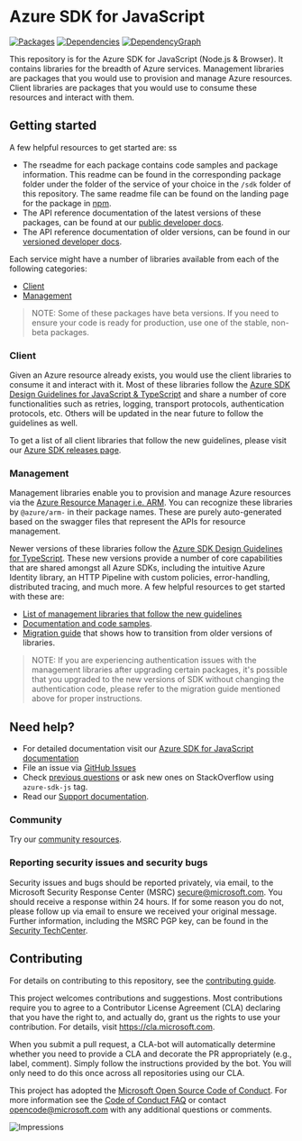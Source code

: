 # Azure SDK for JavaScript

[![Packages](https://img.shields.io/badge/packages-latest-blue.svg)](https://azure.github.io/azure-sdk/releases/latest/js.html) [![Dependencies](https://img.shields.io/badge/dependency-report-blue.svg)](https://azuresdkartifacts.blob.core.windows.net/azure-sdk-for-js/dependencies/dependencies.html) [![DependencyGraph](https://img.shields.io/badge/dependency-graph-blue.svg)](https://azuresdkartifacts.blob.core.windows.net/azure-sdk-for-js/dependencies/InterdependencyGraph.html)

This repository is for the Azure SDK for JavaScript (Node.js & Browser). It contains libraries for the breadth of Azure services. Management libraries are packages that you would use to provision and manage Azure resources. Client libraries are packages that you would use to consume these resources and interact with them.

## Getting started

A few helpful resources to get started are:
ss
- The rseadme for each package contains code samples and package information. This readme can be found in the corresponding package folder under the folder of the service of your choice in the `/sdk` folder of this repository. The same readme file can be found on the landing page for the package in [npm](https://www.npmjs.com/).
- The API reference documentation of the latest versions of these packages, can be found at our [public developer docs](https://docs.microsoft.com/javascript/azure/).
- The API reference documentation of older versions, can be found in our [versioned developer docs](https://azure.github.io/azure-sdk-for-js).

Each service might have a number of libraries available from each of the following categories:

- [Client](#client)
- [Management](#management)

> NOTE: Some of these packages have beta versions. If you need to ensure your code is ready for production, use one of the stable, non-beta packages.

### Client

Given an Azure resource already exists, you would use the client libraries to consume it and interact with it.
Most of these libraries follow the [Azure SDK Design Guidelines for JavaScript & TypeScript](https://azure.github.io/azure-sdk/typescript_introduction.html) and share a number of core functionalities such as retries, logging, transport protocols, authentication protocols, etc. Others will be updated in the near future to follow the guidelines as well.

To get a list of all client libraries that follow the new guidelines, please visit our [Azure SDK releases page](https://azure.github.io/azure-sdk/releases/latest/js.html).

### Management

Management libraries enable you to provision and manage Azure resources via the [Azure Resource Manager i.e. ARM](https://docs.microsoft.com/azure/azure-resource-manager/management/overview). You can recognize these libraries by `@azure/arm-` in their package names. These are purely auto-generated based on the swagger files that represent the APIs for resource management.

Newer versions of these libraries follow the [Azure SDK Design Guidelines for TypeScript](https://azure.github.io/azure-sdk/typescript_introduction.html). These new versions provide a number of core capabilities that are shared amongst all Azure SDKs, including the intuitive Azure Identity library, an HTTP Pipeline with custom policies, error-handling, distributed tracing, and much more. A few helpful resources to get started with these are:

- [List of management libraries that follow the new guidelines](https://azure.github.io/azure-sdk/releases/latest/mgmt/js.html)
- [Documentation and code samples](https://aka.ms/azsdk/js/mgmt).
- [Migration guide](https://github.com/Azure/azure-sdk-for-js/blob/main/documentation/MIGRATION-guide-for-next-generation-management-libraries.md) that shows how to transition from older versions of libraries.

> NOTE: If you are experiencing authentication issues with the management libraries after upgrading certain packages, it's possible that you upgraded to the new versions of SDK without changing the authentication code, please refer to the migration guide mentioned above for proper instructions.

## Need help?

- For detailed documentation visit our [Azure SDK for JavaScript documentation](https://aka.ms/js-docs)
- File an issue via [GitHub Issues](https://github.com/Azure/azure-sdk-for-js/issues)
- Check [previous questions](https://stackoverflow.com/questions/tagged/azure-sdk-js) or ask new ones on StackOverflow using `azure-sdk-js` tag.
- Read our [Support documentation](https://github.com/Azure/azure-sdk-for-js/blob/main/SUPPORT.md).

### Community

Try our [community resources](https://github.com/Azure/azure-sdk-for-js/blob/main/SUPPORT.md#community-resources).

### Reporting security issues and security bugs

Security issues and bugs should be reported privately, via email, to the Microsoft Security Response Center (MSRC) <secure@microsoft.com>. You should receive a response within 24 hours. If for some reason you do not, please follow up via email to ensure we received your original message. Further information, including the MSRC PGP key, can be found in the [Security TechCenter](https://www.microsoft.com/msrc/faqs-report-an-issue).

## Contributing

For details on contributing to this repository, see the [contributing guide](https://github.com/Azure/azure-sdk-for-js/blob/main/CONTRIBUTING.md).

This project welcomes contributions and suggestions. Most contributions require you to agree to a Contributor License Agreement (CLA) declaring that you have the right to, and actually do, grant us the rights to use your contribution. For details, visit
https://cla.microsoft.com.

When you submit a pull request, a CLA-bot will automatically determine whether you need to provide a CLA and decorate the PR appropriately (e.g., label, comment). Simply follow the instructions provided by the bot. You will only need to do this once across all repositories using our CLA.

This project has adopted the [Microsoft Open Source Code of Conduct](https://opensource.microsoft.com/codeofconduct/). For more information see the [Code of Conduct FAQ](https://opensource.microsoft.com/codeofconduct/faq/) or contact [opencode@microsoft.com](mailto:opencode@microsoft.com) with any additional questions or comments.

![Impressions](https://azure-sdk-impressions.azurewebsites.net/api/impressions/azure-sdk-for-js%2FREADME.png)
